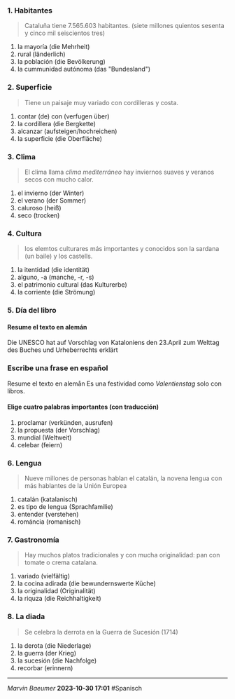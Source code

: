 ### 1. Habitantes
> Cataluña tiene 7.565.603 habitantes. (siete millones quientos sesenta y cinco mil seiscientos tres)
1. la mayoría (die Mehrheit)
2. rural (länderlich)
3. la población (die Bevölkerung)
4. la cummunidad autónoma (das "Bundesland")
### 2. Superficie
> Tiene un paisaje muy variado con cordilleras y costa.
1. contar (de) con (verfugen über)
2. la cordillera (die Bergkette)
3. alcanzar (aufsteigen/hochreichen)
4. la superficie (die Oberfläche)
### 3. Clima
> El clima llama *clima mediterráneo* hay inviernos suaves y veranos secos con mucho calor.
1. el invierno (der Winter)
2. el verano (der Sommer)
3. caluroso (heiß)
4. seco (trocken)
### 4. Cultura
> los elemtos culturares más importantes y conocidos son la sardana (un baile) y los castells.
1. la itentidad (die identität)
2. alguno, -a (manche, -r, -s)
3. el patrimonio cultural (das Kulturerbe)
4. la corriente (die Strömung)
### 5. Día del libro
#### Resume el texto en alemán
Die UNESCO hat auf Vorschlag von Kataloniens den 23.April zum Welttag des Buches und Urheberrechts erklärt
### Escribe una frase en español
Resume el texto en alemån
Es una festividad como *Valentienstag* solo con libros.
#### Elige cuatro palabras importantes (con traducción)
1. proclamar  (verkünden, ausrufen)
2. la propuesta (der Vorschlag)
3. mundial (Weltweit)
4. celebar (feiern)

### 6. Lengua
> Nueve millones de personas hablan el catalán, la novena lengua con más hablantes de la Unión Europea

1. catalán (katalanisch)
2. es tipo de lengua (Sprachfamilie)
3. entender (verstehen)
4. románcia (romanisch)

### 7. Gastronomía
> Hay muchos platos tradicionales y con mucha originalidad: pan con tomate o crema catalana.
1. variado (vielfältig)
2. la cocina adirada (die bewundernswerte Küche)
3. la originalidad (Originalität)
4. la riquza (die Reichhaltigkeit)

### 8. La diada
> Se celebra la derrota en la Guerra de Sucesión (1714)

1. la derota (die Niederlage)
2. la guerra (der Krieg)
3. la sucesión (die Nachfolge)
4. recorbar (erinnern)
---
*Marvin Baeumer* **2023-10-30 17:01** #Spanisch